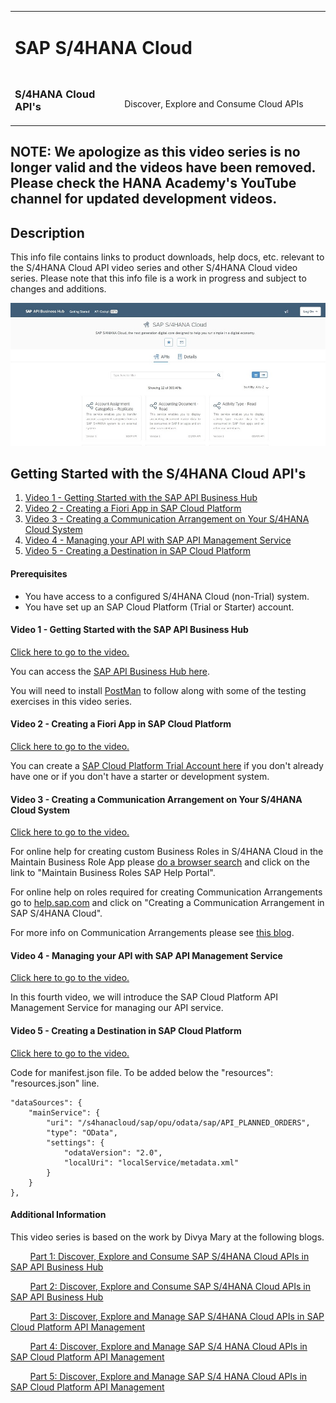 <table width=100% border=0>
<tr ><td colspan=2><h1>SAP S/4HANA Cloud</h1></td></tr>
<tr><td><h3>S/4HANA Cloud API's</h3></td><td width=66%></br>&nbsp;Discover, Explore and Consume Cloud APIs</td>
</table>

## NOTE: We apologize as this video series is no longer valid and the videos have been removed. Please check the HANA Academy's YouTube channel for updated development videos.

## Description

This info file contains links to product downloads, help docs, etc. relevant to the S/4HANA Cloud API video series and other S/4HANA Cloud video series. Please note that this info file is a work in progress and subject to changes and additions.

<img src="../images/api.jpg">

## <a name="gss4hapi"></a>Getting Started with the S/4HANA Cloud API's
1) [Video 1 - Getting Started with the SAP API Business Hub](#v1apibh)
1) [Video 2 - Creating a Fiori App in SAP Cloud Platform](#v2cfa)
1) [Video 3 - Creating a Communication Arrangement on Your S/4HANA Cloud System](#v3cca)
1) [Video 4 - Managing your API with SAP API Management Service](#v4ams)
1) [Video 5 - Creating a Destination in SAP Cloud Platform](#v5cds)


#### Prerequisites

* You have access to a configured S/4HANA Cloud (non-Trial) system.
* You have set up an SAP Cloud Platform (Trial or Starter) account.

#### <a name="v1apibh"></a>Video 1 - Getting Started with the SAP API Business Hub

[Click here to go to the video.](https://www.youtube.com/watch?v=4zUmzzNrgVw&list=PLkzo92owKnVy3XuZSKWezGoPXTHfTT_dj)

You can access the [SAP API Business Hub here](https://api.sap.com/).

You will need to install [PostMan](https://www.getpostman.com/downloads/) to follow along with some of the testing exercises in this video series.

#### <a name="v2cfa"></a>Video 2 - Creating a Fiori App in SAP Cloud Platform

[Click here to go to the video.](https://www.youtube.com/watch?v=tCBRkkVucbE&list=PLkzo92owKnVy3XuZSKWezGoPXTHfTT_dj)

You can create a [SAP Cloud Platform Trial Account here](https://account.hanatrial.ondemand.com/cockpit/#/home/trialhome) if you don't already have one or if you don't have a starter or development system.

#### <a name="v3cca"></a>Video 3 - Creating a Communication Arrangement on Your S/4HANA Cloud System

[Click here to go to the video.](https://www.youtube.com/watch?v=mhtqPYQm98Y&list=PLkzo92owKnVy3XuZSKWezGoPXTHfTT_dj)

For online help for creating custom Business Roles in S/4HANA Cloud in the Maintain Business Role App please [do a browser search](https://www.google.com/search?q=help.sap.com%20s4hana%20cloud%20maintain%20business%20role) and click on the link to "Maintain Business Roles SAP Help Portal".

For online help on roles required for creating Communication Arrangements go to [help.sap.com](https://help.sap.com/viewer/search?q=Communication%20Arrangement%20S4HANA%20Cloud) and click on "Creating a Communication Arrangement in SAP S/4HANA Cloud".

For more info on Communication Arrangements please see [this blog](https://blogs.sap.com/2017/09/15/what-is-what-your-quick-reference-to-communication-management-and-identity-access-management-artifacts-in-s4hana/).

#### <a name="v4ams"></a>Video 4 - Managing your API with SAP API Management Service

[Click here to go to the video.](https://www.youtube.com/watch?v=8TSU-lMNf_Y&list=PLkzo92owKnVy3XuZSKWezGoPXTHfTT_dj)

In this fourth video, we will introduce the SAP Cloud Platform API Management Service for managing our API service.

#### <a name="v5cds"></a>Video 5 - Creating a Destination in SAP Cloud Platform

[Click here to go to the video.](https://www.youtube.com/watch?v=lvJHQtqDlEs&list=PLkzo92owKnVy3XuZSKWezGoPXTHfTT_dj)
 
Code for manifest.json file. To be added below the "resources": "resources.json" line.

```
"dataSources": {
	"mainService": {
		"uri": "/s4hanacloud/sap/opu/odata/sap/API_PLANNED_ORDERS",
		"type": "OData",
		"settings": {
			"odataVersion": "2.0",
			"localUri": "localService/metadata.xml"
		}
	}
},
```


#### Additional Information

This video series is based on the work by Divya Mary at the following blogs.

&nbsp;&nbsp;&nbsp;&nbsp;&nbsp;&nbsp;&nbsp;&nbsp;[Part 1: Discover, Explore and Consume SAP S/4HANA Cloud APIs in SAP API Business Hub](https://blogs.sap.com/2017/12/05/part-1-discover-explore-and-consume-sap-s4-hana-cloud-apis-in-sap-api-business-hub/)

&nbsp;&nbsp;&nbsp;&nbsp;&nbsp;&nbsp;&nbsp;&nbsp;[Part 2: Discover, Explore and Consume SAP S/4HANA Cloud APIs in SAP API Business Hub](https://blogs.sap.com/2017/12/05/part-2-discover-explore-and-consume-s4-hana-cloud-apis-in-sap-api-business-hub/)

&nbsp;&nbsp;&nbsp;&nbsp;&nbsp;&nbsp;&nbsp;&nbsp;[Part 3: Discover, Explore and Manage SAP S/4HANA Cloud APIs in SAP Cloud Platform API Management](https://blogs.sap.com/2017/12/11/part-3-discover-explore-and-consume-s4-hana-cloud-apis-in-sap-cloud-platform-api-management/)

&nbsp;&nbsp;&nbsp;&nbsp;&nbsp;&nbsp;&nbsp;&nbsp;[Part 4: Discover, Explore and Manage SAP S/4 HANA Cloud APIs in SAP Cloud Platform API Management](https://blogs.sap.com/2017/12/11/part-4-discover-explore-and-manage-s4-hana-cloud-apis-in-sap-cloud-platform-api-management/)

&nbsp;&nbsp;&nbsp;&nbsp;&nbsp;&nbsp;&nbsp;&nbsp;[Part 5: Discover, Explore and Manage SAP S/4 HANA Cloud APIs in SAP Cloud Platform API Management](https://blogs.sap.com/2017/12/11/part-5-discover-explore-and-manage-sap-s4-hana-cloud-apis-in-sap-cloud-platform-api-management/)


